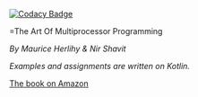 [![Codacy Badge](https://api.codacy.com/project/badge/Grade/c9232a6a5f8643fb856742ac8b7473dd)](https://www.codacy.com/app/akhalikov/art-of-multiprocessor-programming?utm_source=github.com&amp;utm_medium=referral&amp;utm_content=akhalikov/art-of-multiprocessor-programming&amp;utm_campaign=Badge_Grade)

=The Art Of Multiprocessor Programming

_By Maurice Herlihy & Nir Shavit_

_Examples and assignments are written on Kotlin._

[The book on Amazon](https://www.amazon.com/Art-Multiprocessor-Programming-Revised-Reprint/dp/0123973376/ref=sr_1_1?ie=UTF8&qid=1524328675&sr=8-1&keywords=the+art+of+multiprocessor+programming)

